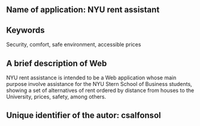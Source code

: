 ## Name of application: NYU rent assistant    

## Keywords

Security, comfort, safe environment, accessible prices

## A brief description of Web

NYU rent assistance is intended to be a Web application whose main purpose
involve assistance for the NYU Stern School of Business students, 
showing a set of alternatives of rent ordered by distance from houses 
to the University, prices, safety, among others.

## Unique identifier of the autor: csalfonsol


